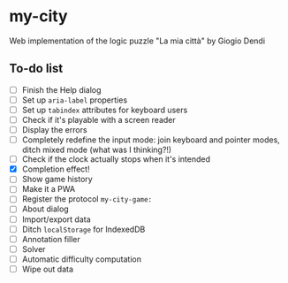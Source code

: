 # my-city

Web implementation of the logic puzzle "La mia città" by Giogio Dendi

## To-do list

- [ ] Finish the Help dialog
- [ ] Set up `aria-label` properties
- [ ] Set up `tabindex` attributes for keyboard users
- [ ] Check if it's playable with a screen reader
- [ ] Display the errors
- [ ] Completely redefine the input mode: join keyboard and pointer modes, ditch mixed mode (what was I thinking?!)
- [ ] Check if the clock actually stops when it's intended
- [x] Completion effect!
- [ ] Show game history
- [ ] Make it a PWA
- [ ] Register the protocol `my-city-game:`
- [ ] About dialog
- [ ] Import/export data
- [ ] Ditch `localStorage` for IndexedDB
- [ ] Annotation filler
- [ ] Solver
- [ ] Automatic difficulty computation
- [ ] Wipe out data
